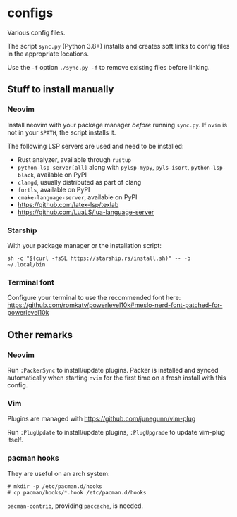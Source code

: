 # configs

Various config files.

The script `sync.py` (Python 3.8+) installs and creates soft links to config
files in the appropriate locations.

Use the `-f` option `./sync.py -f` to remove existing files before linking.

## Stuff to install manually

### Neovim

Install neovim with your package manager _before_ running `sync.py`.  If `nvim`
is not in your `$PATH`, the script installs it.

The following LSP servers are used and need to be installed:

- Rust analyzer, available through `rustup`
- `python-lsp-server[all]` along with `pylsp-mypy`, `pyls-isort`,
  `python-lsp-black`, available on PyPI
- `clangd`, usually distributed as part of clang
- `fortls`, available on PyPI
- `cmake-language-server`, available on PyPI
- https://github.com/latex-lsp/texlab
- https://github.com/LuaLS/lua-language-server

### Starship

With your package manager or the installation script:

```shell
sh -c "$(curl -fsSL https://starship.rs/install.sh)" -- -b ~/.local/bin
```

### Terminal font

Configure your terminal to use the recommended font here:
https://github.com/romkatv/powerlevel10k#meslo-nerd-font-patched-for-powerlevel10k

## Other remarks

### Neovim

Run `:PackerSync` to install/update plugins. Packer is installed and synced
automatically when starting `nvim` for the first time on a fresh install with
this config.

### Vim

Plugins are managed with https://github.com/junegunn/vim-plug

Run `:PlugUpdate` to install/update plugins, `:PlugUpgrade` to update vim-plug
itself.

### pacman hooks

They are useful on an arch system:

```shell
# mkdir -p /etc/pacman.d/hooks
# cp pacman/hooks/*.hook /etc/pacman.d/hooks
```

`pacman-contrib`, providing `paccache`, is needed.
